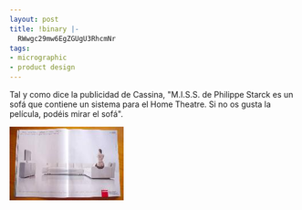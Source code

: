 ```yaml
---
layout: post
title: !binary |-
  RWwgc29mw6EgZGUgU3RhcmNr
tags:
- micrographic
- product design
---
```

Tal y como dice la publicidad de Cassina, "M.I.S.S. de Philippe Starck es un sofá que contiene un sistema para el Home Theatre. Si no os gusta la película, podéis mirar el sofá".

<img src="/images/154.jpg" />
